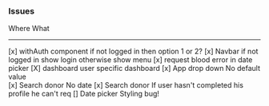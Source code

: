 ### Issues

Where                                   What
-----                                   ----
[x] withAuth component                if not logged in then option 1 or 2?
[x] Navbar                            if not logged in show login otherwise show menu
[x] request blood                     error in date picker
[X] dashboard                         user specific dashboard
[x] App drop down                     No default value  
[x] Search donor                      No date
[x] Search donor                      If user hasn't completed his profile he can't req
[] Date picker                        Styling bug!